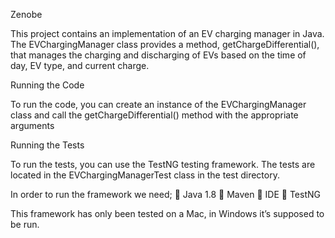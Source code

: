 Zenobe

This project contains an implementation of an EV charging manager in Java. 
The EVChargingManager class provides a method, getChargeDifferential(), that manages the charging 
and discharging of EVs based on the time of day, EV type, and current charge.

Running the Code

To run the code, you can create an instance of the EVChargingManager class and call the getChargeDifferential() method
with the appropriate arguments

Running the Tests

To run the tests, you can use the TestNG testing framework. The tests are located in the EVChargingManagerTest class in the
test directory.

In order to run the framework we need;
	Java 1.8
	Maven
	IDE
  TestNG

This framework has only been tested on a Mac, in Windows it’s supposed to be run.
